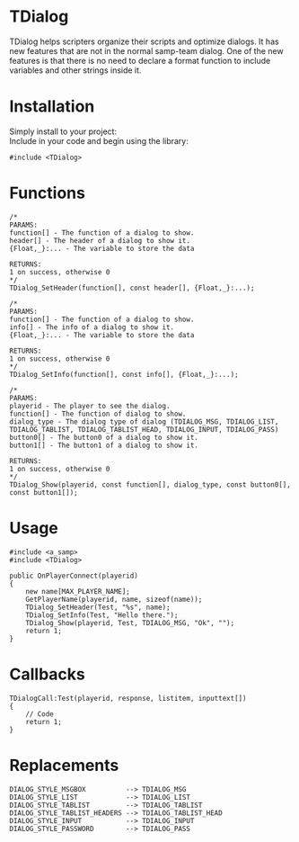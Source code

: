 # TDialog
TDialog helps scripters organize their scripts and optimize dialogs. It has new features that are not in the normal samp-team dialog. One of the new features is that there is no need to declare a format function to include variables and other strings inside it.

# Installation
Simply install to your project:                  
Include in your code and begin using the library:
```pawn
#include <TDialog>
```

# Functions                      

```pawn
/*
PARAMS:  
function[] - The function of a dialog to show.
header[] - The header of a dialog to show it.
{Float,_}:... - The variable to store the data  
  
RETURNS:  
1 on success, otherwise 0  
*/
TDialog_SetHeader(function[], const header[], {Float,_}:...);

/*
PARAMS:
function[] - The function of a dialog to show.
info[] - The info of a dialog to show it.
{Float,_}:... - The variable to store the data  
  
RETURNS:  
1 on success, otherwise 0  
*/
TDialog_SetInfo(function[], const info[], {Float,_}:...);

/*
PARAMS:  
playerid - The player to see the dialog.
function[] - The function of dialog to show.
dialog_type - The dialog type of dialog (TDIALOG_MSG, TDIALOG_LIST, TDIALOG_TABLIST, TDIALOG_TABLIST_HEAD, TDIALOG_INPUT, TDIALOG_PASS)
button0[] - The button0 of a dialog to show it.
button1[] - The button1 of a dialog to show it.
  
RETURNS:  
1 on success, otherwise 0  
*/
TDialog_Show(playerid, const function[], dialog_type, const button0[], const button1[]);
```
# Usage
```pawn
#include <a_samp>
#include <TDialog>

public OnPlayerConnect(playerid)
{
    new name[MAX_PLAYER_NAME];
    GetPlayerName(playerid, name, sizeof(name));
    TDialog_SetHeader(Test, "%s", name);
    TDialog_SetInfo(Test, "Hello there.");
    TDialog_Show(playerid, Test, TDIALOG_MSG, "Ok", ""); 
    return 1;
}
```
# Callbacks
```pawn
TDialogCall:Test(playerid, response, listitem, inputtext[])
{
    // Code
    return 1;
}
```

# Replacements
```pawn
DIALOG_STYLE_MSGBOX          --> TDIALOG_MSG
DIALOG_STYLE_LIST            --> TDIALOG_LIST
DIALOG_STYLE_TABLIST         --> TDIALOG_TABLIST
DIALOG_STYLE_TABLIST_HEADERS --> TDIALOG_TABLIST_HEAD
DIALOG_STYLE_INPUT           --> TDIALOG_INPUT
DIALOG_STYLE_PASSWORD        --> TDIALOG_PASS
```
